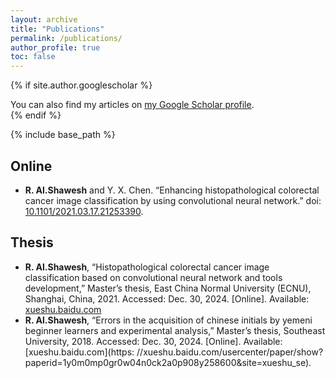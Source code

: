 ```yaml
---
layout: archive
title: "Publications"
permalink: /publications/
author_profile: true
toc: false
---
```


{% if site.author.googlescholar %}
  <div class="wordwrap">You can also find my articles on <a href="{{site.author.googlescholar}}">my Google Scholar profile</a>.</div>
{% endif %}

{% include base_path %}

## Online
- **R. Al.Shawesh** and Y. X. Chen. “Enhancing histopathological colorectal cancer image classification by using convolutional neural network.” doi: [10.1101/2021.03.17.21253390](https://doi.org/10.1101/2021.03.17.21253390).

## Thesis
- **R. Al.Shawesh**, “Histopathological colorectal cancer image classification based on convolutional neural network and tools development,” Master’s thesis, East China Normal University (ECNU), Shanghai, China, 2021. Accessed: Dec. 30, 2024. [Online]. Available: [xueshu.baidu.com](https://xueshu.baidu.com/usercenter/paper/show?paperid=1v1y0e90f55404w0js3p00w0p5214691)
- **R. Al.Shawesh**, “Errors in the acquisition of chinese initials by yemeni beginner learners and experimental analysis,” Master’s thesis, Southeast University, 2018. Accessed: Dec. 30, 2024. [Online]. Available: [xueshu.baidu.com](https: //xueshu.baidu.com/usercenter/paper/show?paperid=1y0m0mp0gr0w04n0ck2a0p908y258600&site=xueshu_se).
